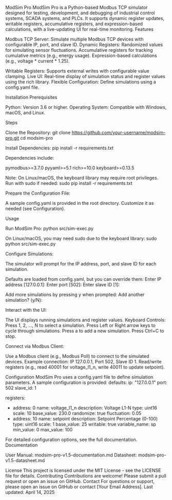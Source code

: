 ModSim Pro
ModSim Pro is a Python-based Modbus TCP simulator designed for testing, development, and debugging of industrial control systems, SCADA systems, and PLCs. It supports dynamic register updates, writable registers, accumulative registers, and expression-based calculations, with a live-updating UI for real-time monitoring.
Features

Modbus TCP Server: Simulate multiple Modbus TCP devices with configurable IP, port, and slave ID.
Dynamic Registers:
Randomized values for simulating sensor fluctuations.
Accumulative registers for tracking cumulative metrics (e.g., energy usage).
Expression-based calculations (e.g., voltage * current * 1.25).


Writable Registers: Supports external writes with configurable value clamping.
Live UI: Real-time display of simulation status and register values using the rich library.
Flexible Configuration: Define simulations using a config.yaml file.

Installation
Prerequisites

Python: Version 3.6 or higher.
Operating System: Compatible with Windows, macOS, and Linux.

Steps

Clone the Repository:
git clone https://github.com/your-username/modsim-pro.git
cd modsim-pro


Install Dependencies:
pip install -r requirements.txt

Dependencies include:

pymodbus>=3.7.0
pyyaml>=5.1
rich>=10.0
keyboard>=0.13.5

Note: On Linux/macOS, the keyboard library may require root privileges. Run with sudo if needed:
sudo pip install -r requirements.txt


Prepare the Configuration File:

A sample config.yaml is provided in the root directory. Customize it as needed (see Configuration).



Usage

Run ModSim Pro:
python src/sim-exec.py

On Linux/macOS, you may need sudo due to the keyboard library:
sudo python src/sim-exec.py


Configure Simulations:

The simulator will prompt for the IP address, port, and slave ID for each simulation.

Defaults are loaded from config.yaml, but you can override them:
Enter IP address [127.0.0.1]:
Enter port [502]:
Enter slave ID [1]:


Add more simulations by pressing y when prompted:
Add another simulation? (y/N):




Interact with the UI:

The UI displays running simulations and register values.
Keyboard Controls:
Press 1, 2, ..., N to select a simulation.
Press Left or Right arrow keys to cycle through simulations.
Press a to add a new simulation.
Press Ctrl+C to stop.




Connect via Modbus Client:

Use a Modbus client (e.g., Modbus Poll) to connect to the simulated devices.
Example connection: IP 127.0.0.1, Port 502, Slave ID 1.
Read/write registers (e.g., read 40001 for voltage_l1_n, write 40011 to update setpoint).



Configuration
ModSim Pro uses a config.yaml file to define simulation parameters. A sample configuration is provided:
defaults:
  ip: "127.0.0.1"
  port: 502
  slave_id: 1

registers:
  - address: 0
    name: voltage_l1_n
    description: Voltage L1-N
    type: uint16
    scale: 10
    base_value: 230.0
    randomize: true
    fluctuation: 0.05
  - address: 10
    name: setpoint
    description: Setpoint Percentage (0-100)
    type: uint16
    scale: 1
    base_value: 25
    writable: true
    variable_name: sp
    min_value: 0
    max_value: 100

For detailed configuration options, see the full documentation.
Documentation

User Manual: modsim-pro-v1.5-documentation.md
Datasheet: modsim-pro-v1.5-datasheet.md

License
This project is licensed under the MIT License - see the LICENSE file for details.
Contributing
Contributions are welcome! Please submit a pull request or open an issue on GitHub.
Contact
For questions or support, please open an issue on GitHub or contact [Your Email Address].
Last updated: April 14, 2025
